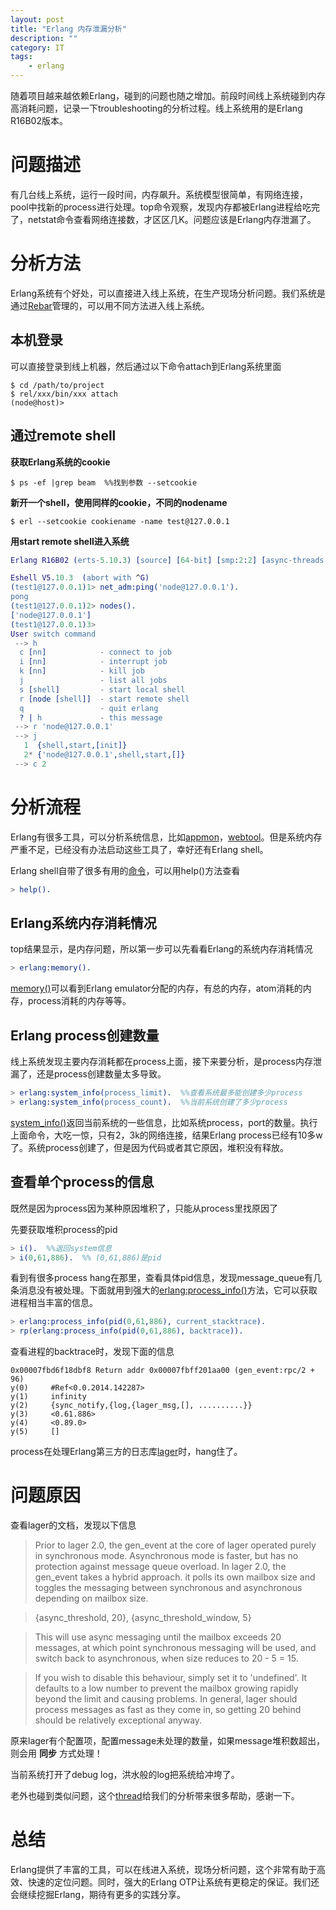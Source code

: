 ```yaml
---
layout: post
title: "Erlang 内存泄漏分析"
description: ""
category: IT
tags: 
    - erlang
---
```


随着项目越来越依赖Erlang，碰到的问题也随之增加。前段时间线上系统碰到内存高消耗问题，记录一下troubleshooting的分析过程。线上系统用的是Erlang R16B02版本。

# 问题描述
有几台线上系统，运行一段时间，内存飙升。系统模型很简单，有网络连接，pool中找新的process进行处理。top命令观察，发现内存都被Erlang进程给吃完了，netstat命令查看网络连接数，才区区几K。问题应该是Erlang内存泄漏了。

# 分析方法
Erlang系统有个好处，可以直接进入线上系统，在生产现场分析问题。我们系统是通过[Rebar](https://github.com/rebar/rebar)管理的，可以用不同方法进入线上系统。

## 本机登录
可以直接登录到线上机器，然后通过以下命令attach到Erlang系统里面

```shell
$ cd /path/to/project
$ rel/xxx/bin/xxx attach
(node@host)> 
```
## 通过remote shell

**获取Erlang系统的cookie**

```shell
$ ps -ef |grep beam  %%找到参数 --setcookie
```

**新开一个shell，使用同样的cookie，不同的nodename**

```shell
$ erl --setcookie cookiename -name test@127.0.0.1
```

**用start remote shell进入系统**

```erlang
Erlang R16B02 (erts-5.10.3) [source] [64-bit] [smp:2:2] [async-threads:10] [hipe] [kernel-poll:false]

Eshell V5.10.3  (abort with ^G)
(test1@127.0.0.1)1> net_adm:ping('node@127.0.0.1').
pong
(test1@127.0.0.1)2> nodes().
['node@127.0.0.1']
(test1@127.0.0.1)3> 
User switch command
 --> h
  c [nn]            - connect to job
  i [nn]            - interrupt job
  k [nn]            - kill job
  j                 - list all jobs
  s [shell]         - start local shell
  r [node [shell]]  - start remote shell
  q                 - quit erlang
  ? | h             - this message
 --> r 'node@127.0.0.1'
 --> j
   1  {shell,start,[init]}
   2* {'node@127.0.0.1',shell,start,[]}
 --> c 2
```

# 分析流程
Erlang有很多工具，可以分析系统信息，比如[appmon](http://www.erlang.org/documentation/doc-5.6.1/pdf/appmon-2.1.9.pdf)，[webtool](http://erlang.org/doc/man/webtool.html)。但是系统内存严重不足，已经没有办法启动这些工具了，幸好还有Erlang shell。

Erlang shell自带了很多有用的[命令](http://www.erlang.org/doc/man/shell.html)，可以用help()方法查看

```erlang
> help().
```

## Erlang系统内存消耗情况

top结果显示，是内存问题，所以第一步可以先看看Erlang的系统内存消耗情况

```erlang
> erlang:memory().
```

[memory()](http://www.erlang.org/doc/man/erlang.html#memory-0)可以看到Erlang emulator分配的内存，有总的内存，atom消耗的内存，process消耗的内存等等。

## Erlang process创建数量
线上系统发现主要内存消耗都在process上面，接下来要分析，是process内存泄漏了，还是process创建数量太多导致。

```erlang
> erlang:system_info(process_limit).  %%查看系统最多能创建多少process
> erlang:system_info(process_count).  %%当前系统创建了多少process
```
[system_info()](http://www.erlang.org/doc/man/erlang.html#system_info-1)返回当前系统的一些信息，比如系统process，port的数量。执行上面命令，大吃一惊，只有2，3k的网络连接，结果Erlang process已经有10多w了。系统process创建了，但是因为代码或者其它原因，堆积没有释放。

## 查看单个process的信息
既然是因为process因为某种原因堆积了，只能从process里找原因了

先要获取堆积process的pid

```erlang
> i().  %%返回system信息
> i(0,61,886).  %% (0,61,886)是pid
```
看到有很多process hang在那里，查看具体pid信息，发现message_queue有几条消息没有被处理。下面就用到强大的[erlang:process_info()](http://erlang.org/doc/man/erlang.html#process_info-2)方法，它可以获取进程相当丰富的信息。

```erlang
> erlang:process_info(pid(0,61,886), current_stacktrace).
> rp(erlang:process_info(pid(0,61,886), backtrace)).
```
查看进程的backtrace时，发现下面的信息

```shell
0x00007fbd6f18dbf8 Return addr 0x00007fbff201aa00 (gen_event:rpc/2 + 96)
y(0)     #Ref<0.0.2014.142287>
y(1)     infinity
y(2)     {sync_notify,{log,{lager_msg,[], ..........}}
y(3)     <0.61.886>
y(4)     <0.89.0>
y(5)     []
```

process在处理Erlang第三方的日志库[lager](https://github.com/basho/lager)时，hang住了。

# 问题原因
查看lager的文档，发现以下信息

> Prior to lager 2.0, the gen_event at the core of lager operated purely in synchronous mode. Asynchronous mode is faster, but has no protection against message queue overload. In lager 2.0, the gen_event takes a hybrid approach. it polls its own mailbox size and toggles the messaging between synchronous and asynchronous depending on mailbox size.

> {async_threshold, 20},
> {async_threshold_window, 5}

> This will use async messaging until the mailbox exceeds 20 messages, at which point synchronous messaging will be used, and switch back to asynchronous, when size reduces to 20 - 5 = 15.

> If you wish to disable this behaviour, simply set it to 'undefined'. It defaults to a low number to prevent the mailbox growing rapidly beyond the limit and causing problems. In general, lager should process messages as fast as they come in, so getting 20 behind should be relatively exceptional anyway.

原来lager有个配置项，配置message未处理的数量，如果message堆积数超出，则会用 **同步** 方式处理！

当前系统打开了debug log，洪水般的log把系统给冲垮了。

老外也碰到类似问题，这个[thread](https://groups.google.com/forum/#!searchin/erlang-programming/waiting$20handle_info$20timeout/erlang-programming/JL8HVBjnWy0/nEoBDIhhMFUJ)给我们的分析带来很多帮助，感谢一下。

# 总结
Erlang提供了丰富的工具，可以在线进入系统，现场分析问题，这个非常有助于高效、快速的定位问题。同时，强大的Erlang OTP让系统有更稳定的保证。我们还会继续挖掘Erlang，期待有更多的实践分享。
